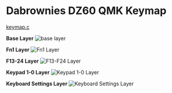 # Dabrownies DZ60 QMK Keymap

[keymap.c](keymap.c)

**Base Layer**
![base layer](https://github.com/user-attachments/assets/6be0b69a-d1c1-45df-83fa-b92882482f87)

**Fn1 Layer**
![Fn1 Layer](https://github.com/user-attachments/assets/eacd68d4-6198-4973-ab26-6f95e1c8c9a6)

**F13-24 Layer**
![F13-F24 Layer](https://github.com/user-attachments/assets/a63dcb38-cabd-4d8a-8a7a-60b16ea8ad40)

**Keypad 1-0 Layer**
![Keypad 1-0 Layer](https://github.com/user-attachments/assets/079c9471-5d53-4a67-90cf-68ae3fd55f85)

**Keyboard Settings Layer**
![Keyboard Settings Layer](https://github.com/user-attachments/assets/db047656-5336-45d6-97b7-e1f7a1505182)
